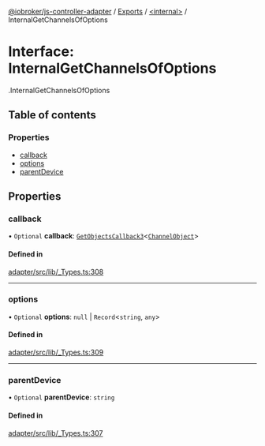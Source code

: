 [@iobroker/js-controller-adapter](../README.md) / [Exports](../modules.md) / [<internal\>](../modules/internal_.md) / InternalGetChannelsOfOptions

# Interface: InternalGetChannelsOfOptions

[<internal>](../modules/internal_.md).InternalGetChannelsOfOptions

## Table of contents

### Properties

- [callback](internal_.InternalGetChannelsOfOptions.md#callback)
- [options](internal_.InternalGetChannelsOfOptions.md#options)
- [parentDevice](internal_.InternalGetChannelsOfOptions.md#parentdevice)

## Properties

### callback

• `Optional` **callback**: [`GetObjectsCallback3`](../modules/internal_.md#getobjectscallback3)<[`ChannelObject`](internal_.ChannelObject.md)\>

#### Defined in

[adapter/src/lib/_Types.ts:308](https://github.com/ioBroker/ioBroker.js-controller/blob/25f18577/packages/adapter/src/lib/_Types.ts#L308)

___

### options

• `Optional` **options**: ``null`` \| `Record`<`string`, `any`\>

#### Defined in

[adapter/src/lib/_Types.ts:309](https://github.com/ioBroker/ioBroker.js-controller/blob/25f18577/packages/adapter/src/lib/_Types.ts#L309)

___

### parentDevice

• `Optional` **parentDevice**: `string`

#### Defined in

[adapter/src/lib/_Types.ts:307](https://github.com/ioBroker/ioBroker.js-controller/blob/25f18577/packages/adapter/src/lib/_Types.ts#L307)
